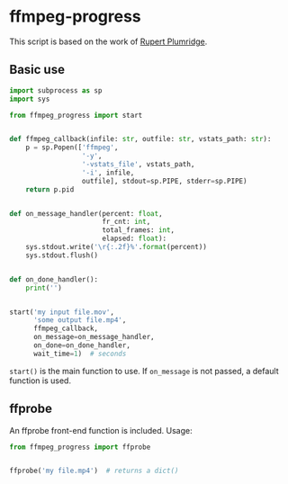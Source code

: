 # ffmpeg-progress

This script is based on the work of [Rupert Plumridge](https://gist.github.com/pruperting/397509/1068d4ced44ded986d0f52ddb4253cfee40921a7).

## Basic use

```python
import subprocess as sp
import sys

from ffmpeg_progress import start


def ffmpeg_callback(infile: str, outfile: str, vstats_path: str):
    p = sp.Popen(['ffmpeg',
                  '-y',
                  '-vstats_file', vstats_path,
                  '-i', infile,
                  outfile], stdout=sp.PIPE, stderr=sp.PIPE)
    return p.pid


def on_message_handler(percent: float,
                       fr_cnt: int,
                       total_frames: int,
                       elapsed: float):
    sys.stdout.write('\r{:.2f}%'.format(percent))
    sys.stdout.flush()


def on_done_handler():
    print('')


start('my input file.mov',
      'some output file.mp4',
      ffmpeg_callback,
      on_message=on_message_handler,
      on_done=on_done_handler,
      wait_time=1)  # seconds
```

`start()` is the main function to use. If `on_message` is not passed, a default function is used.

## ffprobe

An ffprobe front-end function is included. Usage:

```python
from ffmpeg_progress import ffprobe


ffprobe('my file.mp4')  # returns a dict()
```
